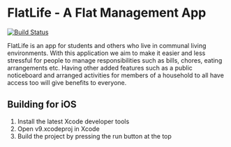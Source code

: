# FlatLife - A Flat Management App
[![Build Status](https://travis-ci.org/FlatLife/FlatLife.svg?branch=master)](https://travis-ci.org/FlatLife/FlatLife)

FlatLife is an app for students and others who live in communal living environments. With this application we aim to make it easier and less stressful for people to manage responsibilities such as bills, chores, eating arrangements etc. Having other added features such as a public noticeboard and arranged activities for members of a household to all have access too will give benefits to everyone. 

## Building for iOS


1. Install the latest Xcode developer tools
1. Open v9.xcodeproj in Xcode
2. Build the project by pressing the run button at the top
